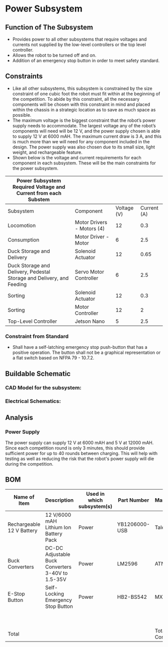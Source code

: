 # **Power Subsystem**
## **Function of The Subsystem** 
- Provides power to all other subsystems that require voltages and currents not supplied by the low-level controllers or the top level controller.
- Allows the robot to be turned off and on.
- Addition of an emergency stop button in order to meet safety standard.
## **Constraints**
- Like all other subsystems, this subsystem is constrained by the size constraint of one cubic foot the robot must fit within at the beginning of the competition. To abide by this constraint, all the necessary components will be chosen with this constraint in mind and placed within the chassis in a strategic location as to save as much space as possible.
- The maximum voltage is the biggest constraint that the robot’s power supply needs to accommodate. The largest voltage any of the robot’s components will need will be 12 V, and the power supply chosen is able to supply 12 V at 6000 mAH. The maximum current draw is 3 A, and this is much more than we will need for any component included in the design. The power supply was also chosen due to its small size, light weight, and rechargeable feature.
- Shown below is the voltage and current requirements for each component in each subsystem. These will be the main constraints for the power subsystem.

| Power Subsystem Required Voltage and Current from each Substem |                            |             |             |
|----------------------------------------------------------------|----------------------------|-------------|-------------|
| Subsystem                                                      | Component                  | Voltage (V) | Current (A) |
| Locomotion                                                     | Motor Drivers - Motors (4) | 12          | 0.3         |
| Consumption                                                    | Motor Driver - Motor       | 6           | 2.5         |
| Duck Storage and Delivery                                      | Solenoid Actuator          | 12          | 0.65        |
| Duck Storage and Delivery, Pedestal Storage and Delivery, and Feeding | Servo Motor Controller     | 6           | 2.5         |
| Sorting                                                        | Solenoid Actuator          | 12          | 0.3         |
| Sorting                                                        | Motor Controller           | 12          | 2           |
| Top-Level Controller                                           | Jetson Nano                | 5           | 2.5         |

### **Constraint from Standard**

- Shall have a self-latching emergency stop push-button that has a positive operation. The button shall not be a graphical representation or a flat switch based on NFPA 79 - 10.7.2.

## **Buildable Schematic**

### **CAD Model for the subsystem:**

### **Electrical Schematics:**

## **Analysis**

### **Power Supply** 
The power supply can supply 12 V at 6000 mAH and 5 V at 12000 mAH. Since each competition round is only 3 minutes, this should provide sufficient power for up to 40 rounds between charging. This will help with testing as well as reducing the risk that the robot's power supply will die during the competition.

## **BOM**
| Name of Item              | Description                                        | Used in which subsystem(s) | Part Number   | Manufacturer     | Quantity | Price      | Total |
|---------------------------|----------------------------------------------------|----------------------------|---------------|------------------|----------|------------|-------|
| Rechargeable 12 V Battery | 12 V/6000 mAH Lithium Ion Battery Pack             | Power                      | YB1206000-USB | TalentCell       | 1        | 40.39      | 40.39 |
| Buck Converters           | DC-DC Adjustable Buck Converters 3-40V to 1.5-35V  | Power                      | LM2596        | ATNSINC          | 1        | 15.69      | 15.69 |
| E-Stop Button             | Self-Locking Emergency Stop Button                 | Power                      | HB2-BS542     | MXUTEUK          | 1        | 9.99       | 9.99  |
|                           |                                                    |                            |               |                  |          |            | 0     |
|                           |                                                    |                            |               |                  |          |            | 0     |
| Total                     |                                                    |                            |               | Total Components | 3        | Total Cost | 66.07 |


